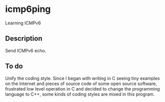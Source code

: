 # icmp6ping
Learning ICMPv6

## Description
Send ICMPv6 echo.

## To do
Unify the coding style. Since I began with writing in C seeing tiny examples on the Internet and pieces of source code of some open source software, frustrated low level operation in C and decided to change the programming language to C++, some kinds of coding styles are mixed in this program.
